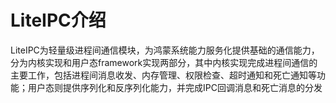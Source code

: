 # LiteIPC介绍<a name="ZH-CN_TOPIC_0000001054781944"></a>

LiteIPC为轻量级进程间通信模块，为鸿蒙系统能力服务化提供基础的通信能力，分为内核实现和用户态framework实现两部分，其中内核实现完成进程间通信的主要工作，包括进程间消息收发、内存管理、权限检查、超时通知和死亡通知等功能；用户态则提供序列化和反序列化能力，并完成IPC回调消息和死亡消息的分发

